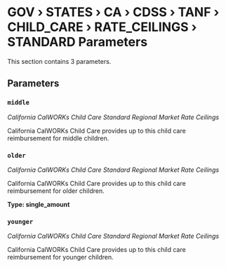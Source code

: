 # GOV › STATES › CA › CDSS › TANF › CHILD_CARE › RATE_CEILINGS › STANDARD Parameters

This section contains 3 parameters.

## Parameters

### `middle`
*California CalWORKs Child Care Standard Regional Market Rate Ceilings*

California CalWORKs Child Care provides up to this child care reimbursement for middle children.


### `older`
*California CalWORKs Child Care Standard Regional Market Rate Ceilings*

California CalWORKs Child Care provides up to this child care reimbursement for older children.

**Type: single_amount**


### `younger`
*California CalWORKs Child Care Standard Regional Market Rate Ceilings*

California CalWORKs Child Care provides up to this child care reimbursement for younger children.

